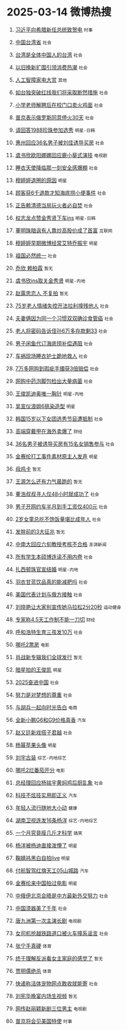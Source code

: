# 2025-03-14 微博热搜 
1. [习近平向希腊新任总统致贺电](https://m.weibo.cn/search?containerid=100103type%3D1%26t%3D10%26q%3D%23%E4%B9%A0%E8%BF%91%E5%B9%B3%E5%90%91%E5%B8%8C%E8%85%8A%E6%96%B0%E4%BB%BB%E6%80%BB%E7%BB%9F%E8%87%B4%E8%B4%BA%E7%94%B5%23&stream_entry_id=51&isnewpage=1&extparam=seat%3D1%26stream_entry_id%3D51%26c_type%3D51%26filter_type%3Drealtimehot%26cate%3D10103%26pos%3D0%26q%3D%2523%25E4%25B9%25A0%25E8%25BF%2591%25E5%25B9%25B3%25E5%2590%2591%25E5%25B8%258C%25E8%2585%258A%25E6%2596%25B0%25E4%25BB%25BB%25E6%2580%25BB%25E7%25BB%259F%25E8%2587%25B4%25E8%25B4%25BA%25E7%2594%25B5%2523%26dgr%3D0%26display_time%3D1741897847%26pre_seqid%3D17418978476130323819521) `时事` 

2. [中国台湾省](https://m.weibo.cn/search?containerid=100103type%3D1%26t%3D10%26q%3D%23%E4%B8%AD%E5%9B%BD%E5%8F%B0%E6%B9%BE%E7%9C%81%23&stream_entry_id=31&isnewpage=1&extparam=seat%3D1%26pos%3D0%26flag%3D2%26cate%3D5001%26stream_entry_id%3D31%26lcate%3D5001%26filter_type%3Drealtimehot%26c_type%3D31%26realpos%3D1%26band_rank%3D1%26q%3D%2523%25E4%25B8%25AD%25E5%259B%25BD%25E5%258F%25B0%25E6%25B9%25BE%25E7%259C%2581%2523%26dgr%3D0%26display_time%3D1741897847%26pre_seqid%3D17418978476130323819521) `社会` 

3. [台湾是全体中国人的台湾](https://m.weibo.cn/search?containerid=100103type%3D1%26t%3D10%26q%3D%23%E5%8F%B0%E6%B9%BE%E6%98%AF%E5%85%A8%E4%BD%93%E4%B8%AD%E5%9B%BD%E4%BA%BA%E7%9A%84%E5%8F%B0%E6%B9%BE%23&stream_entry_id=31&isnewpage=1&extparam=seat%3D1%26pos%3D1%26flag%3D0%26cate%3D5001%26stream_entry_id%3D31%26lcate%3D5001%26filter_type%3Drealtimehot%26c_type%3D31%26realpos%3D2%26band_rank%3D2%26q%3D%2523%25E5%258F%25B0%25E6%25B9%25BE%25E6%2598%25AF%25E5%2585%25A8%25E4%25BD%2593%25E4%25B8%25AD%25E5%259B%25BD%25E4%25BA%25BA%25E7%259A%2584%25E5%258F%25B0%25E6%25B9%25BE%2523%26dgr%3D0%26display_time%3D1741897847%26pre_seqid%3D17418978476130323819521) `社会` 

4. [以旧换新扩围引领消费热潮](https://m.weibo.cn/search?containerid=100103type%3D1%26t%3D10%26q%3D%23%E4%BB%A5%E6%97%A7%E6%8D%A2%E6%96%B0%E6%89%A9%E5%9B%B4%E5%BC%95%E9%A2%86%E6%B6%88%E8%B4%B9%E7%83%AD%E6%BD%AE%23&stream_entry_id=31&isnewpage=1&extparam=seat%3D1%26pos%3D2%26flag%3D0%26cate%3D5001%26stream_entry_id%3D31%26lcate%3D5001%26filter_type%3Drealtimehot%26c_type%3D31%26realpos%3D3%26band_rank%3D3%26q%3D%2523%25E4%25BB%25A5%25E6%2597%25A7%25E6%258D%25A2%25E6%2596%25B0%25E6%2589%25A9%25E5%259B%25B4%25E5%25BC%2595%25E9%25A2%2586%25E6%25B6%2588%25E8%25B4%25B9%25E7%2583%25AD%25E6%25BD%25AE%2523%26dgr%3D0%26display_time%3D1741897847%26pre_seqid%3D17418978476130323819521) `社会` 

5. [人工智障家电大赏](https://m.weibo.cn/search?containerid=100103type%3D1%26t%3D10%26q%3D%23%E4%BA%BA%E5%B7%A5%E6%99%BA%E9%9A%9C%E5%AE%B6%E7%94%B5%E5%A4%A7%E8%B5%8F%23&stream_entry_id=31&isnewpage=1&extparam=seat%3D1%26is_ad_pos%3D1%26topic_ad%3D1%26filter_type%3Drealtimehot%26cate%3D5001%26stream_entry_id%3D31%26lcate%3D5001%26c_type%3D31%26adid%3D279072%26pos%3D3%26band_rank%3D4%26q%3D%2523%25E4%25BA%25BA%25E5%25B7%25A5%25E6%2599%25BA%25E9%259A%259C%25E5%25AE%25B6%25E7%2594%25B5%25E5%25A4%25A7%25E8%25B5%258F%2523%26dgr%3D0%26display_time%3D1741897847%26pre_seqid%3D17418978476130323819521) `其他` 

6. [如台独突破红线我们将采取断然措施](https://m.weibo.cn/search?containerid=100103type%3D1%26t%3D10%26q%3D%23%E5%A6%82%E5%8F%B0%E7%8B%AC%E7%AA%81%E7%A0%B4%E7%BA%A2%E7%BA%BF%E6%88%91%E4%BB%AC%E5%B0%86%E9%87%87%E5%8F%96%E6%96%AD%E7%84%B6%E6%8E%AA%E6%96%BD%23&stream_entry_id=31&isnewpage=1&extparam=seat%3D1%26pos%3D4%26flag%3D0%26cate%3D5001%26stream_entry_id%3D31%26lcate%3D5001%26filter_type%3Drealtimehot%26c_type%3D31%26realpos%3D4%26band_rank%3D4%26q%3D%2523%25E5%25A6%2582%25E5%258F%25B0%25E7%258B%25AC%25E7%25AA%2581%25E7%25A0%25B4%25E7%25BA%25A2%25E7%25BA%25BF%25E6%2588%2591%25E4%25BB%25AC%25E5%25B0%2586%25E9%2587%2587%25E5%258F%2596%25E6%2596%25AD%25E7%2584%25B6%25E6%258E%25AA%25E6%2596%25BD%2523%26dgr%3D0%26display_time%3D1741897847%26pre_seqid%3D17418978476130323819521) `社会` 

7. [小学老师解聘后在校门口卖火鸡面](https://m.weibo.cn/search?containerid=100103type%3D1%26t%3D10%26q%3D%23%E5%B0%8F%E5%AD%A6%E8%80%81%E5%B8%88%E8%A7%A3%E8%81%98%E5%90%8E%E5%9C%A8%E6%A0%A1%E9%97%A8%E5%8F%A3%E5%8D%96%E7%81%AB%E9%B8%A1%E9%9D%A2%23&stream_entry_id=31&isnewpage=1&extparam=seat%3D1%26pos%3D5%26flag%3D0%26cate%3D5001%26stream_entry_id%3D31%26lcate%3D5001%26filter_type%3Drealtimehot%26c_type%3D31%26realpos%3D5%26band_rank%3D5%26q%3D%2523%25E5%25B0%258F%25E5%25AD%25A6%25E8%2580%2581%25E5%25B8%2588%25E8%25A7%25A3%25E8%2581%2598%25E5%2590%258E%25E5%259C%25A8%25E6%25A0%25A1%25E9%2597%25A8%25E5%258F%25A3%25E5%258D%2596%25E7%2581%25AB%25E9%25B8%25A1%25E9%259D%25A2%2523%26dgr%3D0%26display_time%3D1741897847%26pre_seqid%3D17418978476130323819521) `社会` 

8. [普京表示俄罗斯同意停火30天](https://m.weibo.cn/search?containerid=100103type%3D1%26t%3D10%26q%3D%23%E6%99%AE%E4%BA%AC%E8%A1%A8%E7%A4%BA%E4%BF%84%E7%BD%97%E6%96%AF%E5%90%8C%E6%84%8F%E5%81%9C%E7%81%AB30%E5%A4%A9%23&stream_entry_id=31&isnewpage=1&extparam=seat%3D1%26pos%3D6%26flag%3D0%26cate%3D5001%26stream_entry_id%3D31%26lcate%3D5001%26filter_type%3Drealtimehot%26c_type%3D31%26realpos%3D6%26band_rank%3D6%26q%3D%2523%25E6%2599%25AE%25E4%25BA%25AC%25E8%25A1%25A8%25E7%25A4%25BA%25E4%25BF%2584%25E7%25BD%2597%25E6%2596%25AF%25E5%2590%258C%25E6%2584%258F%25E5%2581%259C%25E7%2581%25AB30%25E5%25A4%25A9%2523%26dgr%3D0%26display_time%3D1741897847%26pre_seqid%3D17418978476130323819521) `社会` 

9. [请回答1988珍珠参加选秀](https://m.weibo.cn/search?containerid=100103type%3D1%26t%3D10%26q%3D%23%E8%AF%B7%E5%9B%9E%E7%AD%941988%E7%8F%8D%E7%8F%A0%E5%8F%82%E5%8A%A0%E9%80%89%E7%A7%80%23&stream_entry_id=31&isnewpage=1&extparam=seat%3D1%26pos%3D7%26flag%3D2%26cate%3D5001%26stream_entry_id%3D31%26lcate%3D5001%26filter_type%3Drealtimehot%26c_type%3D31%26realpos%3D7%26band_rank%3D7%26q%3D%2523%25E8%25AF%25B7%25E5%259B%259E%25E7%25AD%25941988%25E7%258F%258D%25E7%258F%25A0%25E5%258F%2582%25E5%258A%25A0%25E9%2580%2589%25E7%25A7%2580%2523%26dgr%3D0%26display_time%3D1741897847%26pre_seqid%3D17418978476130323819521) `明星-日韩` 

10. [惠州回应36名男子被刘佳诱导买房](https://m.weibo.cn/search?containerid=100103type%3D1%26t%3D10%26q%3D%23%E6%83%A0%E5%B7%9E%E5%9B%9E%E5%BA%9436%E5%90%8D%E7%94%B7%E5%AD%90%E8%A2%AB%E5%88%98%E4%BD%B3%E8%AF%B1%E5%AF%BC%E4%B9%B0%E6%88%BF%23&stream_entry_id=31&isnewpage=1&extparam=seat%3D1%26pos%3D8%26flag%3D0%26cate%3D5001%26stream_entry_id%3D31%26lcate%3D5001%26filter_type%3Drealtimehot%26c_type%3D31%26realpos%3D8%26band_rank%3D8%26q%3D%2523%25E6%2583%25A0%25E5%25B7%259E%25E5%259B%259E%25E5%25BA%259436%25E5%2590%258D%25E7%2594%25B7%25E5%25AD%2590%25E8%25A2%25AB%25E5%2588%2598%25E4%25BD%25B3%25E8%25AF%25B1%25E5%25AF%25BC%25E4%25B9%25B0%25E6%2588%25BF%2523%26dgr%3D0%26display_time%3D1741897847%26pre_seqid%3D17418978476130323819521) `社会` 

11. [虞书欣欧阳娜娜回应鹿小葵式演技](https://m.weibo.cn/search?containerid=100103type%3D1%26t%3D10%26q%3D%23%E8%99%9E%E4%B9%A6%E6%AC%A3%E6%AC%A7%E9%98%B3%E5%A8%9C%E5%A8%9C%E5%9B%9E%E5%BA%94%E9%B9%BF%E5%B0%8F%E8%91%B5%E5%BC%8F%E6%BC%94%E6%8A%80%23&stream_entry_id=31&isnewpage=1&extparam=seat%3D1%26pos%3D9%26flag%3D0%26cate%3D5001%26stream_entry_id%3D31%26lcate%3D5001%26filter_type%3Drealtimehot%26c_type%3D31%26realpos%3D9%26band_rank%3D9%26q%3D%2523%25E8%2599%259E%25E4%25B9%25A6%25E6%25AC%25A3%25E6%25AC%25A7%25E9%2598%25B3%25E5%25A8%259C%25E5%25A8%259C%25E5%259B%259E%25E5%25BA%2594%25E9%25B9%25BF%25E5%25B0%258F%25E8%2591%25B5%25E5%25BC%258F%25E6%25BC%2594%25E6%258A%2580%2523%26dgr%3D0%26display_time%3D1741897847%26pre_seqid%3D17418978476130323819521) `电视剧` 

12. [睡衣天使降临那一刻安全感爆棚](https://m.weibo.cn/search?containerid=100103type%3D1%26t%3D10%26q%3D%23%E7%9D%A1%E8%A1%A3%E5%A4%A9%E4%BD%BF%E9%99%8D%E4%B8%B4%E9%82%A3%E4%B8%80%E5%88%BB%E5%AE%89%E5%85%A8%E6%84%9F%E7%88%86%E6%A3%9A%23&stream_entry_id=31&isnewpage=1&extparam=seat%3D1%26pos%3D10%26flag%3D1%26cate%3D5001%26stream_entry_id%3D31%26lcate%3D5001%26filter_type%3Drealtimehot%26c_type%3D31%26realpos%3D10%26band_rank%3D10%26q%3D%2523%25E7%259D%25A1%25E8%25A1%25A3%25E5%25A4%25A9%25E4%25BD%25BF%25E9%2599%258D%25E4%25B8%25B4%25E9%2582%25A3%25E4%25B8%2580%25E5%2588%25BB%25E5%25AE%2589%25E5%2585%25A8%25E6%2584%259F%25E7%2588%2586%25E6%25A3%259A%2523%26dgr%3D0%26display_time%3D1741897847%26pre_seqid%3D17418978476130323819521) `社会` 

13. [穆婷婷退圈的原因](https://m.weibo.cn/search?containerid=100103type%3D1%26t%3D10%26q%3D%23%E7%A9%86%E5%A9%B7%E5%A9%B7%E9%80%80%E5%9C%88%E7%9A%84%E5%8E%9F%E5%9B%A0%23&stream_entry_id=31&isnewpage=1&extparam=seat%3D1%26pos%3D11%26flag%3D2%26cate%3D5001%26stream_entry_id%3D31%26lcate%3D5001%26filter_type%3Drealtimehot%26c_type%3D31%26realpos%3D11%26band_rank%3D11%26q%3D%2523%25E7%25A9%2586%25E5%25A9%25B7%25E5%25A9%25B7%25E9%2580%2580%25E5%259C%2588%25E7%259A%2584%25E5%258E%259F%25E5%259B%25A0%2523%26dgr%3D0%26display_time%3D1741897847%26pre_seqid%3D17418978476130323819521) `明星` 

14. [顾客获6千退款才知海底捞小便事件](https://m.weibo.cn/search?containerid=100103type%3D1%26t%3D10%26q%3D%23%E9%A1%BE%E5%AE%A2%E8%8E%B76%E5%8D%83%E9%80%80%E6%AC%BE%E6%89%8D%E7%9F%A5%E6%B5%B7%E5%BA%95%E6%8D%9E%E5%B0%8F%E4%BE%BF%E4%BA%8B%E4%BB%B6%23&stream_entry_id=31&isnewpage=1&extparam=seat%3D1%26pos%3D12%26flag%3D0%26cate%3D5001%26stream_entry_id%3D31%26lcate%3D5001%26filter_type%3Drealtimehot%26c_type%3D31%26realpos%3D12%26band_rank%3D12%26q%3D%2523%25E9%25A1%25BE%25E5%25AE%25A2%25E8%258E%25B76%25E5%258D%2583%25E9%2580%2580%25E6%25AC%25BE%25E6%2589%258D%25E7%259F%25A5%25E6%25B5%25B7%25E5%25BA%2595%25E6%258D%259E%25E5%25B0%258F%25E4%25BE%25BF%25E4%25BA%258B%25E4%25BB%25B6%2523%26dgr%3D0%26display_time%3D1741897847%26pre_seqid%3D17418978476130323819521) `社会` 

15. [正告赖清德当局玩火者必自焚](https://m.weibo.cn/search?containerid=100103type%3D1%26t%3D10%26q%3D%23%E6%AD%A3%E5%91%8A%E8%B5%96%E6%B8%85%E5%BE%B7%E5%BD%93%E5%B1%80%E7%8E%A9%E7%81%AB%E8%80%85%E5%BF%85%E8%87%AA%E7%84%9A%23&stream_entry_id=31&isnewpage=1&extparam=seat%3D1%26pos%3D13%26flag%3D0%26cate%3D5001%26stream_entry_id%3D31%26lcate%3D5001%26filter_type%3Drealtimehot%26c_type%3D31%26realpos%3D13%26band_rank%3D13%26q%3D%2523%25E6%25AD%25A3%25E5%2591%258A%25E8%25B5%2596%25E6%25B8%2585%25E5%25BE%25B7%25E5%25BD%2593%25E5%25B1%2580%25E7%258E%25A9%25E7%2581%25AB%25E8%2580%2585%25E5%25BF%2585%25E8%2587%25AA%25E7%2584%259A%2523%26dgr%3D0%26display_time%3D1741897847%26pre_seqid%3D17418978476130323819521) `社会` 

16. [权志龙点赞金秀贤下车ins](https://m.weibo.cn/search?containerid=100103type%3D1%26t%3D10%26q%3D%23%E6%9D%83%E5%BF%97%E9%BE%99%E7%82%B9%E8%B5%9E%E9%87%91%E7%A7%80%E8%B4%A4%E4%B8%8B%E8%BD%A6ins%23&stream_entry_id=31&isnewpage=1&extparam=seat%3D1%26pos%3D14%26flag%3D0%26cate%3D5001%26stream_entry_id%3D31%26lcate%3D5001%26filter_type%3Drealtimehot%26c_type%3D31%26realpos%3D14%26band_rank%3D14%26q%3D%2523%25E6%259D%2583%25E5%25BF%2597%25E9%25BE%2599%25E7%2582%25B9%25E8%25B5%259E%25E9%2587%2591%25E7%25A7%2580%25E8%25B4%25A4%25E4%25B8%258B%25E8%25BD%25A6ins%2523%26dgr%3D0%26display_time%3D1741897847%26pre_seqid%3D17418978476130323819521) `明星-日韩` 

17. [董明珠暗讽有人靠炒高股价成了首富](https://m.weibo.cn/search?containerid=100103type%3D1%26t%3D10%26q%3D%23%E8%91%A3%E6%98%8E%E7%8F%A0%E6%9A%97%E8%AE%BD%E6%9C%89%E4%BA%BA%E9%9D%A0%E7%82%92%E9%AB%98%E8%82%A1%E4%BB%B7%E6%88%90%E4%BA%86%E9%A6%96%E5%AF%8C%23&stream_entry_id=31&isnewpage=1&extparam=seat%3D1%26pos%3D15%26flag%3D0%26cate%3D5001%26stream_entry_id%3D31%26lcate%3D5001%26filter_type%3Drealtimehot%26c_type%3D31%26realpos%3D15%26band_rank%3D15%26q%3D%2523%25E8%2591%25A3%25E6%2598%258E%25E7%258F%25A0%25E6%259A%2597%25E8%25AE%25BD%25E6%259C%2589%25E4%25BA%25BA%25E9%259D%25A0%25E7%2582%2592%25E9%25AB%2598%25E8%2582%25A1%25E4%25BB%25B7%25E6%2588%2590%25E4%25BA%2586%25E9%25A6%2596%25E5%25AF%258C%2523%26dgr%3D0%26display_time%3D1741897847%26pre_seqid%3D17418978476130323819521) `互联网` 

18. [穆婷婷早期微博经常艾特乔振宇](https://m.weibo.cn/search?containerid=100103type%3D1%26t%3D10%26q%3D%23%E7%A9%86%E5%A9%B7%E5%A9%B7%E6%97%A9%E6%9C%9F%E5%BE%AE%E5%8D%9A%E7%BB%8F%E5%B8%B8%E8%89%BE%E7%89%B9%E4%B9%94%E6%8C%AF%E5%AE%87%23&stream_entry_id=31&isnewpage=1&extparam=seat%3D1%26pos%3D16%26flag%3D2%26cate%3D5001%26stream_entry_id%3D31%26lcate%3D5001%26filter_type%3Drealtimehot%26c_type%3D31%26realpos%3D16%26band_rank%3D16%26q%3D%2523%25E7%25A9%2586%25E5%25A9%25B7%25E5%25A9%25B7%25E6%2597%25A9%25E6%259C%259F%25E5%25BE%25AE%25E5%258D%259A%25E7%25BB%258F%25E5%25B8%25B8%25E8%2589%25BE%25E7%2589%25B9%25E4%25B9%2594%25E6%258C%25AF%25E5%25AE%2587%2523%26dgr%3D0%26display_time%3D1741897847%26pre_seqid%3D17418978476130323819521) `明星` 

19. [祖国必然统一](https://m.weibo.cn/search?containerid=100103type%3D1%26t%3D10%26q%3D%23%E7%A5%96%E5%9B%BD%E5%BF%85%E7%84%B6%E7%BB%9F%E4%B8%80%23&stream_entry_id=31&isnewpage=1&extparam=seat%3D1%26pos%3D17%26flag%3D0%26cate%3D5001%26stream_entry_id%3D31%26lcate%3D5001%26filter_type%3Drealtimehot%26c_type%3D31%26realpos%3D17%26band_rank%3D17%26q%3D%2523%25E7%25A5%2596%25E5%259B%25BD%25E5%25BF%2585%25E7%2584%25B6%25E7%25BB%259F%25E4%25B8%2580%2523%26dgr%3D0%26display_time%3D1741897847%26pre_seqid%3D17418978476130323819521) `社会` 

20. [乔欣 赖柏霖](https://m.weibo.cn/search?containerid=100103type%3D1%26t%3D10%26q%3D%E4%B9%94%E6%AC%A3+%E8%B5%96%E6%9F%8F%E9%9C%96&stream_entry_id=31&isnewpage=1&extparam=seat%3D1%26pos%3D18%26flag%3D0%26cate%3D5001%26stream_entry_id%3D31%26lcate%3D5001%26filter_type%3Drealtimehot%26c_type%3D31%26realpos%3D18%26band_rank%3D18%26q%3D%25E4%25B9%2594%25E6%25AC%25A3%2520%25E8%25B5%2596%25E6%259F%258F%25E9%259C%2596%26dgr%3D0%26display_time%3D1741897847%26pre_seqid%3D17418978476130323819521) `暂无` 

21. [虞书欣ins取关金秀贤](https://m.weibo.cn/search?containerid=100103type%3D1%26t%3D10%26q%3D%E8%99%9E%E4%B9%A6%E6%AC%A3ins%E5%8F%96%E5%85%B3%E9%87%91%E7%A7%80%E8%B4%A4&stream_entry_id=31&isnewpage=1&extparam=seat%3D1%26pos%3D19%26flag%3D0%26cate%3D5001%26stream_entry_id%3D31%26lcate%3D5001%26filter_type%3Drealtimehot%26c_type%3D31%26realpos%3D19%26band_rank%3D19%26q%3D%25E8%2599%259E%25E4%25B9%25A6%25E6%25AC%25A3ins%25E5%258F%2596%25E5%2585%25B3%25E9%2587%2591%25E7%25A7%2580%25E8%25B4%25A4%26dgr%3D0%26display_time%3D1741897847%26pre_seqid%3D17418978476130323819521) `明星-内地` 

22. [赵露思恋人 不复拍](https://m.weibo.cn/search?containerid=100103type%3D1%26t%3D10%26q%3D%E8%B5%B5%E9%9C%B2%E6%80%9D%E6%81%8B%E4%BA%BA+%E4%B8%8D%E5%A4%8D%E6%8B%8D&stream_entry_id=31&isnewpage=1&extparam=seat%3D1%26pos%3D20%26flag%3D0%26cate%3D5001%26stream_entry_id%3D31%26lcate%3D5001%26filter_type%3Drealtimehot%26c_type%3D31%26realpos%3D20%26band_rank%3D20%26q%3D%25E8%25B5%25B5%25E9%259C%25B2%25E6%2580%259D%25E6%2581%258B%25E4%25BA%25BA%2520%25E4%25B8%258D%25E5%25A4%258D%25E6%258B%258D%26dgr%3D0%26display_time%3D1741897847%26pre_seqid%3D17418978476130323819521) `暂无` 

23. [75岁老人情绪失控开法拉利撞残他人](https://m.weibo.cn/search?containerid=100103type%3D1%26t%3D10%26q%3D%2375%E5%B2%81%E8%80%81%E4%BA%BA%E6%83%85%E7%BB%AA%E5%A4%B1%E6%8E%A7%E5%BC%80%E6%B3%95%E6%8B%89%E5%88%A9%E6%92%9E%E6%AE%8B%E4%BB%96%E4%BA%BA%23&stream_entry_id=31&isnewpage=1&extparam=seat%3D1%26pos%3D21%26flag%3D0%26cate%3D5001%26stream_entry_id%3D31%26lcate%3D5001%26filter_type%3Drealtimehot%26c_type%3D31%26realpos%3D21%26band_rank%3D21%26q%3D%252375%25E5%25B2%2581%25E8%2580%2581%25E4%25BA%25BA%25E6%2583%2585%25E7%25BB%25AA%25E5%25A4%25B1%25E6%258E%25A7%25E5%25BC%2580%25E6%25B3%2595%25E6%258B%2589%25E5%2588%25A9%25E6%2592%259E%25E6%25AE%258B%25E4%25BB%2596%25E4%25BA%25BA%2523%26dgr%3D0%26display_time%3D1741897847%26pre_seqid%3D17418978476130323819521) `社会` 

24. [夫妻俩因为同一个习惯双双确诊食管癌](https://m.weibo.cn/search?containerid=100103type%3D1%26t%3D10%26q%3D%23%E5%A4%AB%E5%A6%BB%E4%BF%A9%E5%9B%A0%E4%B8%BA%E5%90%8C%E4%B8%80%E4%B8%AA%E4%B9%A0%E6%83%AF%E5%8F%8C%E5%8F%8C%E7%A1%AE%E8%AF%8A%E9%A3%9F%E7%AE%A1%E7%99%8C%23&stream_entry_id=31&isnewpage=1&extparam=seat%3D1%26pos%3D22%26flag%3D0%26cate%3D5001%26stream_entry_id%3D31%26lcate%3D5001%26filter_type%3Drealtimehot%26c_type%3D31%26realpos%3D22%26band_rank%3D22%26q%3D%2523%25E5%25A4%25AB%25E5%25A6%25BB%25E4%25BF%25A9%25E5%259B%25A0%25E4%25B8%25BA%25E5%2590%258C%25E4%25B8%2580%25E4%25B8%25AA%25E4%25B9%25A0%25E6%2583%25AF%25E5%258F%258C%25E5%258F%258C%25E7%25A1%25AE%25E8%25AF%258A%25E9%25A3%259F%25E7%25AE%25A1%25E7%2599%258C%2523%26dgr%3D0%26display_time%3D1741897847%26pre_seqid%3D17418978476130323819521) `社会` 

25. [老人将密码告诉侄孙6万多存款剩33](https://m.weibo.cn/search?containerid=100103type%3D1%26t%3D10%26q%3D%23%E8%80%81%E4%BA%BA%E5%B0%86%E5%AF%86%E7%A0%81%E5%91%8A%E8%AF%89%E4%BE%84%E5%AD%996%E4%B8%87%E5%A4%9A%E5%AD%98%E6%AC%BE%E5%89%A933%23&stream_entry_id=31&isnewpage=1&extparam=seat%3D1%26pos%3D23%26flag%3D0%26cate%3D5001%26stream_entry_id%3D31%26lcate%3D5001%26filter_type%3Drealtimehot%26c_type%3D31%26realpos%3D23%26band_rank%3D23%26q%3D%2523%25E8%2580%2581%25E4%25BA%25BA%25E5%25B0%2586%25E5%25AF%2586%25E7%25A0%2581%25E5%2591%258A%25E8%25AF%2589%25E4%25BE%2584%25E5%25AD%25996%25E4%25B8%2587%25E5%25A4%259A%25E5%25AD%2598%25E6%25AC%25BE%25E5%2589%25A933%2523%26dgr%3D0%26display_time%3D1741897847%26pre_seqid%3D17418978476130323819521) `社会` 

26. [男子闲鱼代订海底捞补偿遇阻](https://m.weibo.cn/search?containerid=100103type%3D1%26t%3D10%26q%3D%23%E7%94%B7%E5%AD%90%E9%97%B2%E9%B1%BC%E4%BB%A3%E8%AE%A2%E6%B5%B7%E5%BA%95%E6%8D%9E%E8%A1%A5%E5%81%BF%E9%81%87%E9%98%BB%23&stream_entry_id=31&isnewpage=1&extparam=seat%3D1%26pos%3D24%26flag%3D0%26cate%3D5001%26stream_entry_id%3D31%26lcate%3D5001%26filter_type%3Drealtimehot%26c_type%3D31%26realpos%3D24%26band_rank%3D24%26q%3D%2523%25E7%2594%25B7%25E5%25AD%2590%25E9%2597%25B2%25E9%25B1%25BC%25E4%25BB%25A3%25E8%25AE%25A2%25E6%25B5%25B7%25E5%25BA%2595%25E6%258D%259E%25E8%25A1%25A5%25E5%2581%25BF%25E9%2581%2587%25E9%2598%25BB%2523%26dgr%3D0%26display_time%3D1741897847%26pre_seqid%3D17418978476130323819521) `社会` 

27. [车祸现场睡衣护士跪地救人](https://m.weibo.cn/search?containerid=100103type%3D1%26t%3D10%26q%3D%23%E8%BD%A6%E7%A5%B8%E7%8E%B0%E5%9C%BA%E7%9D%A1%E8%A1%A3%E6%8A%A4%E5%A3%AB%E8%B7%AA%E5%9C%B0%E6%95%91%E4%BA%BA%23&stream_entry_id=31&isnewpage=1&extparam=seat%3D1%26pos%3D25%26flag%3D1%26cate%3D5001%26stream_entry_id%3D31%26lcate%3D5001%26filter_type%3Drealtimehot%26c_type%3D31%26realpos%3D25%26band_rank%3D25%26q%3D%2523%25E8%25BD%25A6%25E7%25A5%25B8%25E7%258E%25B0%25E5%259C%25BA%25E7%259D%25A1%25E8%25A1%25A3%25E6%258A%25A4%25E5%25A3%25AB%25E8%25B7%25AA%25E5%259C%25B0%25E6%2595%2591%25E4%25BA%25BA%2523%26dgr%3D0%26display_time%3D1741897847%26pre_seqid%3D17418978476130323819521) `社会` 

28. [7万多网购到瑕疵手镯获3倍赔偿](https://m.weibo.cn/search?containerid=100103type%3D1%26t%3D10%26q%3D%237%E4%B8%87%E5%A4%9A%E7%BD%91%E8%B4%AD%E5%88%B0%E7%91%95%E7%96%B5%E6%89%8B%E9%95%AF%E8%8E%B73%E5%80%8D%E8%B5%94%E5%81%BF%23&stream_entry_id=31&isnewpage=1&extparam=seat%3D1%26pos%3D26%26flag%3D0%26cate%3D5001%26stream_entry_id%3D31%26lcate%3D5001%26filter_type%3Drealtimehot%26c_type%3D31%26realpos%3D26%26band_rank%3D26%26q%3D%25237%25E4%25B8%2587%25E5%25A4%259A%25E7%25BD%2591%25E8%25B4%25AD%25E5%2588%25B0%25E7%2591%2595%25E7%2596%25B5%25E6%2589%258B%25E9%2595%25AF%25E8%258E%25B73%25E5%2580%258D%25E8%25B5%2594%25E5%2581%25BF%2523%26dgr%3D0%26display_time%3D1741897847%26pre_seqid%3D17418978476130323819521) `社会` 

29. [网购中药泡脚包检出大量病菌](https://m.weibo.cn/search?containerid=100103type%3D1%26t%3D10%26q%3D%23%E7%BD%91%E8%B4%AD%E4%B8%AD%E8%8D%AF%E6%B3%A1%E8%84%9A%E5%8C%85%E6%A3%80%E5%87%BA%E5%A4%A7%E9%87%8F%E7%97%85%E8%8F%8C%23&stream_entry_id=31&isnewpage=1&extparam=seat%3D1%26pos%3D27%26flag%3D0%26cate%3D5001%26stream_entry_id%3D31%26lcate%3D5001%26filter_type%3Drealtimehot%26c_type%3D31%26realpos%3D27%26band_rank%3D27%26q%3D%2523%25E7%25BD%2591%25E8%25B4%25AD%25E4%25B8%25AD%25E8%258D%25AF%25E6%25B3%25A1%25E8%2584%259A%25E5%258C%2585%25E6%25A3%2580%25E5%2587%25BA%25E5%25A4%25A7%25E9%2587%258F%25E7%2597%2585%25E8%258F%258C%2523%26dgr%3D0%26display_time%3D1741897847%26pre_seqid%3D17418978476130323819521) `社会` 

30. [王俊凯迪奥唯一胸针](https://m.weibo.cn/search?containerid=100103type%3D1%26t%3D10%26q%3D%23%E7%8E%8B%E4%BF%8A%E5%87%AF%E8%BF%AA%E5%A5%A5%E5%94%AF%E4%B8%80%E8%83%B8%E9%92%88%23&stream_entry_id=31&isnewpage=1&extparam=seat%3D1%26pos%3D28%26flag%3D0%26cate%3D5001%26stream_entry_id%3D31%26lcate%3D5001%26filter_type%3Drealtimehot%26c_type%3D31%26realpos%3D28%26band_rank%3D28%26q%3D%2523%25E7%258E%258B%25E4%25BF%258A%25E5%2587%25AF%25E8%25BF%25AA%25E5%25A5%25A5%25E5%2594%25AF%25E4%25B8%2580%25E8%2583%25B8%25E9%2592%2588%2523%26dgr%3D0%26display_time%3D1741897847%26pre_seqid%3D17418978476130323819521) `明星-内地` 

31. [吴宣仪浪姐6挑染造型](https://m.weibo.cn/search?containerid=100103type%3D1%26t%3D10%26q%3D%23%E5%90%B4%E5%AE%A3%E4%BB%AA%E6%B5%AA%E5%A7%906%E6%8C%91%E6%9F%93%E9%80%A0%E5%9E%8B%23&stream_entry_id=31&isnewpage=1&extparam=seat%3D1%26pos%3D29%26flag%3D0%26cate%3D5001%26stream_entry_id%3D31%26lcate%3D5001%26filter_type%3Drealtimehot%26c_type%3D31%26realpos%3D29%26band_rank%3D29%26q%3D%2523%25E5%2590%25B4%25E5%25AE%25A3%25E4%25BB%25AA%25E6%25B5%25AA%25E5%25A7%25906%25E6%258C%2591%25E6%259F%2593%25E9%2580%25A0%25E5%259E%258B%2523%26dgr%3D0%26display_time%3D1741897847%26pre_seqid%3D17418978476130323819521) `明星` 

32. [韩国15岁以下女团选秀节目遭抵制](https://m.weibo.cn/search?containerid=100103type%3D1%26t%3D10%26q%3D%23%E9%9F%A9%E5%9B%BD15%E5%B2%81%E4%BB%A5%E4%B8%8B%E5%A5%B3%E5%9B%A2%E9%80%89%E7%A7%80%E8%8A%82%E7%9B%AE%E9%81%AD%E6%8A%B5%E5%88%B6%23&stream_entry_id=31&isnewpage=1&extparam=seat%3D1%26pos%3D30%26flag%3D0%26cate%3D5001%26stream_entry_id%3D31%26lcate%3D5001%26filter_type%3Drealtimehot%26c_type%3D31%26realpos%3D30%26band_rank%3D30%26q%3D%2523%25E9%259F%25A9%25E5%259B%25BD15%25E5%25B2%2581%25E4%25BB%25A5%25E4%25B8%258B%25E5%25A5%25B3%25E5%259B%25A2%25E9%2580%2589%25E7%25A7%2580%25E8%258A%2582%25E7%259B%25AE%25E9%2581%25AD%25E6%258A%25B5%25E5%2588%25B6%2523%26dgr%3D0%26display_time%3D1741897847%26pre_seqid%3D17418978476130323819521) `社会` 

33. [高端穿戴甲在海外卖爆了](https://m.weibo.cn/search?containerid=100103type%3D1%26t%3D10%26q%3D%23%E9%AB%98%E7%AB%AF%E7%A9%BF%E6%88%B4%E7%94%B2%E5%9C%A8%E6%B5%B7%E5%A4%96%E5%8D%96%E7%88%86%E4%BA%86%23&stream_entry_id=31&isnewpage=1&extparam=seat%3D1%26pos%3D31%26flag%3D0%26cate%3D5001%26stream_entry_id%3D31%26lcate%3D5001%26filter_type%3Drealtimehot%26c_type%3D31%26realpos%3D31%26band_rank%3D31%26q%3D%2523%25E9%25AB%2598%25E7%25AB%25AF%25E7%25A9%25BF%25E6%2588%25B4%25E7%2594%25B2%25E5%259C%25A8%25E6%25B5%25B7%25E5%25A4%2596%25E5%258D%2596%25E7%2588%2586%25E4%25BA%2586%2523%26dgr%3D0%26display_time%3D1741897847%26pre_seqid%3D17418978476130323819521) `财经` 

34. [36名男子被诱导买房有15名女销售参与](https://m.weibo.cn/search?containerid=100103type%3D1%26t%3D10%26q%3D%2336%E5%90%8D%E7%94%B7%E5%AD%90%E8%A2%AB%E8%AF%B1%E5%AF%BC%E4%B9%B0%E6%88%BF%E6%9C%8915%E5%90%8D%E5%A5%B3%E9%94%80%E5%94%AE%E5%8F%82%E4%B8%8E%23&stream_entry_id=31&isnewpage=1&extparam=seat%3D1%26pos%3D32%26flag%3D0%26cate%3D5001%26stream_entry_id%3D31%26lcate%3D5001%26filter_type%3Drealtimehot%26c_type%3D31%26realpos%3D32%26band_rank%3D32%26q%3D%252336%25E5%2590%258D%25E7%2594%25B7%25E5%25AD%2590%25E8%25A2%25AB%25E8%25AF%25B1%25E5%25AF%25BC%25E4%25B9%25B0%25E6%2588%25BF%25E6%259C%258915%25E5%2590%258D%25E5%25A5%25B3%25E9%2594%2580%25E5%2594%25AE%25E5%258F%2582%25E4%25B8%258E%2523%26dgr%3D0%26display_time%3D1741897847%26pre_seqid%3D17418978476130323819521) `社会` 

35. [金赛纶打工事件素材原主人发声](https://m.weibo.cn/search?containerid=100103type%3D1%26t%3D10%26q%3D%23%E9%87%91%E8%B5%9B%E7%BA%B6%E6%89%93%E5%B7%A5%E4%BA%8B%E4%BB%B6%E7%B4%A0%E6%9D%90%E5%8E%9F%E4%B8%BB%E4%BA%BA%E5%8F%91%E5%A3%B0%23&stream_entry_id=31&isnewpage=1&extparam=seat%3D1%26pos%3D33%26flag%3D0%26cate%3D5001%26stream_entry_id%3D31%26lcate%3D5001%26filter_type%3Drealtimehot%26c_type%3D31%26realpos%3D33%26band_rank%3D33%26q%3D%2523%25E9%2587%2591%25E8%25B5%259B%25E7%25BA%25B6%25E6%2589%2593%25E5%25B7%25A5%25E4%25BA%258B%25E4%25BB%25B6%25E7%25B4%25A0%25E6%259D%2590%25E5%258E%259F%25E4%25B8%25BB%25E4%25BA%25BA%25E5%258F%2591%25E5%25A3%25B0%2523%26dgr%3D0%26display_time%3D1741897847%26pre_seqid%3D17418978476130323819521) `明星` 

36. [母鸡卡](https://m.weibo.cn/search?containerid=100103type%3D1%26t%3D10%26q%3D%E6%AF%8D%E9%B8%A1%E5%8D%A1&stream_entry_id=31&isnewpage=1&extparam=seat%3D1%26pos%3D34%26flag%3D0%26cate%3D5001%26stream_entry_id%3D31%26lcate%3D5001%26filter_type%3Drealtimehot%26c_type%3D31%26realpos%3D34%26band_rank%3D34%26q%3D%25E6%25AF%258D%25E9%25B8%25A1%25E5%258D%25A1%26dgr%3D0%26display_time%3D1741897847%26pre_seqid%3D17418978476130323819521) `暂无` 

37. [王源怎么还有力气晨跑的](https://m.weibo.cn/search?containerid=100103type%3D1%26t%3D10%26q%3D%E7%8E%8B%E6%BA%90%E6%80%8E%E4%B9%88%E8%BF%98%E6%9C%89%E5%8A%9B%E6%B0%94%E6%99%A8%E8%B7%91%E7%9A%84&stream_entry_id=31&isnewpage=1&extparam=seat%3D1%26pos%3D35%26flag%3D0%26cate%3D5001%26stream_entry_id%3D31%26lcate%3D5001%26filter_type%3Drealtimehot%26c_type%3D31%26realpos%3D35%26band_rank%3D35%26q%3D%25E7%258E%258B%25E6%25BA%2590%25E6%2580%258E%25E4%25B9%2588%25E8%25BF%2598%25E6%259C%2589%25E5%258A%259B%25E6%25B0%2594%25E6%2599%25A8%25E8%25B7%2591%25E7%259A%2584%26dgr%3D0%26display_time%3D1741897847%26pre_seqid%3D17418978476130323819521) `暂无` 

38. [董浩叔叔寻人仅48小时就成功了](https://m.weibo.cn/search?containerid=100103type%3D1%26t%3D10%26q%3D%23%E8%91%A3%E6%B5%A9%E5%8F%94%E5%8F%94%E5%AF%BB%E4%BA%BA%E4%BB%8548%E5%B0%8F%E6%97%B6%E5%B0%B1%E6%88%90%E5%8A%9F%E4%BA%86%23&stream_entry_id=31&isnewpage=1&extparam=seat%3D1%26pos%3D36%26flag%3D1%26cate%3D5001%26stream_entry_id%3D31%26lcate%3D5001%26filter_type%3Drealtimehot%26c_type%3D31%26realpos%3D36%26band_rank%3D36%26q%3D%2523%25E8%2591%25A3%25E6%25B5%25A9%25E5%258F%2594%25E5%258F%2594%25E5%25AF%25BB%25E4%25BA%25BA%25E4%25BB%258548%25E5%25B0%258F%25E6%2597%25B6%25E5%25B0%25B1%25E6%2588%2590%25E5%258A%259F%25E4%25BA%2586%2523%26dgr%3D0%26display_time%3D1741897847%26pre_seqid%3D17418978476130323819521) `社会` 

39. [男子开网约车半月到手工资仅400元](https://m.weibo.cn/search?containerid=100103type%3D1%26t%3D10%26q%3D%23%E7%94%B7%E5%AD%90%E5%BC%80%E7%BD%91%E7%BA%A6%E8%BD%A6%E5%8D%8A%E6%9C%88%E5%88%B0%E6%89%8B%E5%B7%A5%E8%B5%84%E4%BB%85400%E5%85%83%23&stream_entry_id=31&isnewpage=1&extparam=seat%3D1%26pos%3D37%26flag%3D0%26cate%3D5001%26stream_entry_id%3D31%26lcate%3D5001%26filter_type%3Drealtimehot%26c_type%3D31%26realpos%3D37%26band_rank%3D37%26q%3D%2523%25E7%2594%25B7%25E5%25AD%2590%25E5%25BC%2580%25E7%25BD%2591%25E7%25BA%25A6%25E8%25BD%25A6%25E5%258D%258A%25E6%259C%2588%25E5%2588%25B0%25E6%2589%258B%25E5%25B7%25A5%25E8%25B5%2584%25E4%25BB%2585400%25E5%2585%2583%2523%26dgr%3D0%26display_time%3D1741897847%26pre_seqid%3D17418978476130323819521) `社会` 

40. [2岁女童总吃不饱饭量堪比成年人](https://m.weibo.cn/search?containerid=100103type%3D1%26t%3D10%26q%3D%232%E5%B2%81%E5%A5%B3%E7%AB%A5%E6%80%BB%E5%90%83%E4%B8%8D%E9%A5%B1%E9%A5%AD%E9%87%8F%E5%A0%AA%E6%AF%94%E6%88%90%E5%B9%B4%E4%BA%BA%23&stream_entry_id=31&isnewpage=1&extparam=seat%3D1%26pos%3D38%26flag%3D0%26cate%3D5001%26stream_entry_id%3D31%26lcate%3D5001%26filter_type%3Drealtimehot%26c_type%3D31%26realpos%3D38%26band_rank%3D38%26q%3D%25232%25E5%25B2%2581%25E5%25A5%25B3%25E7%25AB%25A5%25E6%2580%25BB%25E5%2590%2583%25E4%25B8%258D%25E9%25A5%25B1%25E9%25A5%25AD%25E9%2587%258F%25E5%25A0%25AA%25E6%25AF%2594%25E6%2588%2590%25E5%25B9%25B4%25E4%25BA%25BA%2523%26dgr%3D0%26display_time%3D1741897847%26pre_seqid%3D17418978476130323819521) `社会` 

41. [发胖前的3大征兆](https://m.weibo.cn/search?containerid=100103type%3D1%26t%3D10%26q%3D%E5%8F%91%E8%83%96%E5%89%8D%E7%9A%843%E5%A4%A7%E5%BE%81%E5%85%86&stream_entry_id=31&isnewpage=1&extparam=seat%3D1%26pos%3D39%26flag%3D0%26cate%3D5001%26stream_entry_id%3D31%26lcate%3D5001%26filter_type%3Drealtimehot%26c_type%3D31%26realpos%3D39%26band_rank%3D39%26q%3D%25E5%258F%2591%25E8%2583%2596%25E5%2589%258D%25E7%259A%25843%25E5%25A4%25A7%25E5%25BE%2581%25E5%2585%2586%26dgr%3D0%26display_time%3D1741897847%26pre_seqid%3D17418978476130323819521) `暂无` 

42. [中南大回应六旬教授考核不合格](https://m.weibo.cn/search?containerid=100103type%3D1%26t%3D10%26q%3D%E4%B8%AD%E5%8D%97%E5%A4%A7%E5%9B%9E%E5%BA%94%E5%85%AD%E6%97%AC%E6%95%99%E6%8E%88%E8%80%83%E6%A0%B8%E4%B8%8D%E5%90%88%E6%A0%BC&stream_entry_id=31&isnewpage=1&extparam=seat%3D1%26pos%3D40%26flag%3D1%26cate%3D5001%26stream_entry_id%3D31%26lcate%3D5001%26filter_type%3Drealtimehot%26c_type%3D31%26realpos%3D40%26band_rank%3D40%26q%3D%25E4%25B8%25AD%25E5%258D%2597%25E5%25A4%25A7%25E5%259B%259E%25E5%25BA%2594%25E5%2585%25AD%25E6%2597%25AC%25E6%2595%2599%25E6%258E%2588%25E8%2580%2583%25E6%25A0%25B8%25E4%25B8%258D%25E5%2590%2588%25E6%25A0%25BC%26dgr%3D0%26display_time%3D1741897847%26pre_seqid%3D17418978476130323819521) `澎湃新闻` 

43. [所有学生本硕博连读不用内卷](https://m.weibo.cn/search?containerid=100103type%3D1%26t%3D10%26q%3D%23%E6%89%80%E6%9C%89%E5%AD%A6%E7%94%9F%E6%9C%AC%E7%A1%95%E5%8D%9A%E8%BF%9E%E8%AF%BB%E4%B8%8D%E7%94%A8%E5%86%85%E5%8D%B7%23&stream_entry_id=31&isnewpage=1&extparam=seat%3D1%26pos%3D41%26flag%3D0%26cate%3D5001%26stream_entry_id%3D31%26lcate%3D5001%26filter_type%3Drealtimehot%26c_type%3D31%26realpos%3D41%26band_rank%3D41%26q%3D%2523%25E6%2589%2580%25E6%259C%2589%25E5%25AD%25A6%25E7%2594%259F%25E6%259C%25AC%25E7%25A1%2595%25E5%258D%259A%25E8%25BF%259E%25E8%25AF%25BB%25E4%25B8%258D%25E7%2594%25A8%25E5%2586%2585%25E5%258D%25B7%2523%26dgr%3D0%26display_time%3D1741897847%26pre_seqid%3D17418978476130323819521) `社会` 

44. [扎西顿珠官宣结婚](https://m.weibo.cn/search?containerid=100103type%3D1%26t%3D10%26q%3D%23%E6%89%8E%E8%A5%BF%E9%A1%BF%E7%8F%A0%E5%AE%98%E5%AE%A3%E7%BB%93%E5%A9%9A%23&stream_entry_id=31&isnewpage=1&extparam=seat%3D1%26pos%3D42%26flag%3D0%26cate%3D5001%26stream_entry_id%3D31%26lcate%3D5001%26filter_type%3Drealtimehot%26c_type%3D31%26realpos%3D42%26band_rank%3D42%26q%3D%2523%25E6%2589%258E%25E8%25A5%25BF%25E9%25A1%25BF%25E7%258F%25A0%25E5%25AE%2598%25E5%25AE%25A3%25E7%25BB%2593%25E5%25A9%259A%2523%26dgr%3D0%26display_time%3D1741897847%26pre_seqid%3D17418978476130323819521) `明星-内地` 

45. [羽衣甘蓝饮品真的能减肥吗](https://m.weibo.cn/search?containerid=100103type%3D1%26t%3D10%26q%3D%23%E7%BE%BD%E8%A1%A3%E7%94%98%E8%93%9D%E9%A5%AE%E5%93%81%E7%9C%9F%E7%9A%84%E8%83%BD%E5%87%8F%E8%82%A5%E5%90%97%23&stream_entry_id=31&isnewpage=1&extparam=seat%3D1%26pos%3D43%26flag%3D0%26cate%3D5001%26stream_entry_id%3D31%26lcate%3D5001%26filter_type%3Drealtimehot%26c_type%3D31%26realpos%3D43%26band_rank%3D43%26q%3D%2523%25E7%25BE%25BD%25E8%25A1%25A3%25E7%2594%2598%25E8%2593%259D%25E9%25A5%25AE%25E5%2593%2581%25E7%259C%259F%25E7%259A%2584%25E8%2583%25BD%25E5%2587%258F%25E8%2582%25A5%25E5%2590%2597%2523%26dgr%3D0%26display_time%3D1741897847%26pre_seqid%3D17418978476130323819521) `社会` 

46. [美国代表计划与俄方接触](https://m.weibo.cn/search?containerid=100103type%3D1%26t%3D10%26q%3D%23%E7%BE%8E%E5%9B%BD%E4%BB%A3%E8%A1%A8%E8%AE%A1%E5%88%92%E4%B8%8E%E4%BF%84%E6%96%B9%E6%8E%A5%E8%A7%A6%23&stream_entry_id=31&isnewpage=1&extparam=seat%3D1%26pos%3D44%26flag%3D1%26cate%3D5001%26stream_entry_id%3D31%26lcate%3D5001%26filter_type%3Drealtimehot%26c_type%3D31%26realpos%3D44%26band_rank%3D44%26q%3D%2523%25E7%25BE%258E%25E5%259B%25BD%25E4%25BB%25A3%25E8%25A1%25A8%25E8%25AE%25A1%25E5%2588%2592%25E4%25B8%258E%25E4%25BF%2584%25E6%2596%25B9%25E6%258E%25A5%25E8%25A7%25A6%2523%26dgr%3D0%26display_time%3D1741897847%26pre_seqid%3D17418978476130323819521) `社会` 

47. [刘晓艳让大家别宣传她马拉松2分20秒](https://m.weibo.cn/search?containerid=100103type%3D1%26t%3D10%26q%3D%23%E5%88%98%E6%99%93%E8%89%B3%E8%AE%A9%E5%A4%A7%E5%AE%B6%E5%88%AB%E5%AE%A3%E4%BC%A0%E5%A5%B9%E9%A9%AC%E6%8B%89%E6%9D%BE2%E5%88%8620%E7%A7%92%23&stream_entry_id=31&isnewpage=1&extparam=seat%3D1%26pos%3D45%26flag%3D0%26cate%3D5001%26stream_entry_id%3D31%26lcate%3D5001%26filter_type%3Drealtimehot%26c_type%3D31%26realpos%3D45%26band_rank%3D45%26q%3D%2523%25E5%2588%2598%25E6%2599%2593%25E8%2589%25B3%25E8%25AE%25A9%25E5%25A4%25A7%25E5%25AE%25B6%25E5%2588%25AB%25E5%25AE%25A3%25E4%25BC%25A0%25E5%25A5%25B9%25E9%25A9%25AC%25E6%258B%2589%25E6%259D%25BE2%25E5%2588%258620%25E7%25A7%2592%2523%26dgr%3D0%26display_time%3D1741897847%26pre_seqid%3D17418978476130323819521) `运动健身` 

48. [专家称4.5天工作制不能一刀切](https://m.weibo.cn/search?containerid=100103type%3D1%26t%3D10%26q%3D%23%E4%B8%93%E5%AE%B6%E7%A7%B04.5%E5%A4%A9%E5%B7%A5%E4%BD%9C%E5%88%B6%E4%B8%8D%E8%83%BD%E4%B8%80%E5%88%80%E5%88%87%23&stream_entry_id=31&isnewpage=1&extparam=seat%3D1%26pos%3D46%26flag%3D0%26cate%3D5001%26stream_entry_id%3D31%26lcate%3D5001%26filter_type%3Drealtimehot%26c_type%3D31%26realpos%3D46%26band_rank%3D46%26q%3D%2523%25E4%25B8%2593%25E5%25AE%25B6%25E7%25A7%25B04.5%25E5%25A4%25A9%25E5%25B7%25A5%25E4%25BD%259C%25E5%2588%25B6%25E4%25B8%258D%25E8%2583%25BD%25E4%25B8%2580%25E5%2588%2580%25E5%2588%2587%2523%26dgr%3D0%26display_time%3D1741897847%26pre_seqid%3D17418978476130323819521) `财经` 

49. [呼和浩特生育三孩发10万](https://m.weibo.cn/search?containerid=100103type%3D1%26t%3D10%26q%3D%23%E5%91%BC%E5%92%8C%E6%B5%A9%E7%89%B9%E7%94%9F%E8%82%B2%E4%B8%89%E5%AD%A9%E5%8F%9110%E4%B8%87%23&stream_entry_id=31&isnewpage=1&extparam=seat%3D1%26pos%3D47%26flag%3D0%26cate%3D5001%26stream_entry_id%3D31%26lcate%3D5001%26filter_type%3Drealtimehot%26c_type%3D31%26realpos%3D47%26band_rank%3D47%26q%3D%2523%25E5%2591%25BC%25E5%2592%258C%25E6%25B5%25A9%25E7%2589%25B9%25E7%2594%259F%25E8%2582%25B2%25E4%25B8%2589%25E5%25AD%25A9%25E5%258F%259110%25E4%25B8%2587%2523%26dgr%3D0%26display_time%3D1741897847%26pre_seqid%3D17418978476130323819521) `社会` 

50. [哪吒2票房](https://m.weibo.cn/search?containerid=100103type%3D1%26t%3D10%26q%3D%23%E5%93%AA%E5%90%922%E7%A5%A8%E6%88%BF%23&stream_entry_id=31&isnewpage=1&extparam=seat%3D1%26pos%3D48%26flag%3D0%26cate%3D5001%26stream_entry_id%3D31%26lcate%3D5001%26filter_type%3Drealtimehot%26c_type%3D31%26realpos%3D48%26band_rank%3D48%26q%3D%2523%25E5%2593%25AA%25E5%2590%25922%25E7%25A5%25A8%25E6%2588%25BF%2523%26dgr%3D0%26display_time%3D1741897847%26pre_seqid%3D17418978476130323819521) `电影` 

51. [肖战新专辑我们全球发行](https://m.weibo.cn/search?containerid=100103type%3D1%26t%3D10%26q%3D%23%E8%82%96%E6%88%98%E6%96%B0%E4%B8%93%E8%BE%91%E6%88%91%E4%BB%AC%E5%85%A8%E7%90%83%E5%8F%91%E8%A1%8C%23&stream_entry_id=31&isnewpage=1&extparam=seat%3D1%26pos%3D49%26flag%3D0%26cate%3D5001%26stream_entry_id%3D31%26lcate%3D5001%26filter_type%3Drealtimehot%26c_type%3D31%26realpos%3D49%26band_rank%3D49%26q%3D%2523%25E8%2582%2596%25E6%2588%2598%25E6%2596%25B0%25E4%25B8%2593%25E8%25BE%2591%25E6%2588%2591%25E4%25BB%25AC%25E5%2585%25A8%25E7%2590%2583%25E5%258F%2591%25E8%25A1%258C%2523%26dgr%3D0%26display_time%3D1741897847%26pre_seqid%3D17418978476130323819521) `暂无` 

52. [暗星拍的王俊凯](https://m.weibo.cn/search?containerid=100103type%3D1%26t%3D10%26q%3D%E6%9A%97%E6%98%9F%E6%8B%8D%E7%9A%84%E7%8E%8B%E4%BF%8A%E5%87%AF&stream_entry_id=31&isnewpage=1&extparam=seat%3D1%26pos%3D50%26flag%3D0%26cate%3D5001%26stream_entry_id%3D31%26lcate%3D5001%26filter_type%3Drealtimehot%26c_type%3D31%26realpos%3D50%26band_rank%3D50%26q%3D%25E6%259A%2597%25E6%2598%259F%25E6%258B%258D%25E7%259A%2584%25E7%258E%258B%25E4%25BF%258A%25E5%2587%25AF%26dgr%3D0%26display_time%3D1741897847%26pre_seqid%3D17418978476130323819521) `明星` 

53. [2025奋进中国](https://m.weibo.cn/search?containerid=100103type%3D1%26t%3D10%26q%3D%232025%E5%A5%8B%E8%BF%9B%E4%B8%AD%E5%9B%BD%23&stream_entry_id=51&isnewpage=1&extparam=seat%3D1%26cate%3D10103%26q%3D%25232025%25E5%25A5%258B%25E8%25BF%259B%25E4%25B8%25AD%25E5%259B%25BD%2523%26dgr%3D0%26filter_type%3Drealtimehot%26pos%3D0%26stream_entry_id%3D51%26c_type%3D51%26display_time%3D1741897790%26pre_seqid%3D174189779057902391647142) `社会` 

54. [努力是对梦想的尊重](https://m.weibo.cn/search?containerid=100103type%3D1%26t%3D10%26q%3D%23%E5%8A%AA%E5%8A%9B%E6%98%AF%E5%AF%B9%E6%A2%A6%E6%83%B3%E7%9A%84%E5%B0%8A%E9%87%8D%23&stream_entry_id=31&isnewpage=1&extparam=seat%3D1%26cate%3D5001%26dgr%3D0%26pos%3D49%26stream_entry_id%3D31%26realpos%3D50%26flag%3D0%26q%3D%2523%25E5%258A%25AA%25E5%258A%259B%25E6%2598%25AF%25E5%25AF%25B9%25E6%25A2%25A6%25E6%2583%25B3%25E7%259A%2584%25E5%25B0%258A%25E9%2587%258D%2523%26lcate%3D5001%26filter_type%3Drealtimehot%26band_rank%3D50%26c_type%3D31%26display_time%3D1741897790%26pre_seqid%3D174189779057902391647142) `社会` 

55. [与胡兵一起向时光告白](https://m.weibo.cn/search?containerid=100103type%3D1%26t%3D10%26q%3D%23%E4%B8%8E%E8%83%A1%E5%85%B5%E4%B8%80%E8%B5%B7%E5%90%91%E6%97%B6%E5%85%89%E5%91%8A%E7%99%BD%23&stream_entry_id=31&isnewpage=1&extparam=seat%3D1%26stream_entry_id%3D31%26pos%3D6%26dgr%3D0%26adid%3D278922%26filter_type%3Drealtimehot%26c_type%3D31%26band_rank%3D7%26q%3D%2523%25E4%25B8%258E%25E8%2583%25A1%25E5%2585%25B5%25E4%25B8%2580%25E8%25B5%25B7%25E5%2590%2591%25E6%2597%25B6%25E5%2585%2589%25E5%2591%258A%25E7%2599%25BD%2523%26cate%3D5001%26lcate%3D5001%26is_ad_pos%3D1%26topic_ad%3D1%26display_time%3D1741897733%26pre_seqid%3D17418977330969332027664) `电商` 

56. [全新小鹏G6和G9价格真香](https://m.weibo.cn/search?containerid=100103type%3D1%26t%3D10%26q%3D%23%E5%85%A8%E6%96%B0%E5%B0%8F%E9%B9%8FG6%E5%92%8CG9%E4%BB%B7%E6%A0%BC%E7%9C%9F%E9%A6%99%23&stream_entry_id=31&isnewpage=1&extparam=seat%3D1%26topic_ad%3D1%26q%3D%2523%25E5%2585%25A8%25E6%2596%25B0%25E5%25B0%258F%25E9%25B9%258FG6%25E5%2592%258CG9%25E4%25BB%25B7%25E6%25A0%25BC%25E7%259C%259F%25E9%25A6%2599%2523%26dgr%3D0%26pos%3D3%26filter_type%3Drealtimehot%26c_type%3D31%26cate%3D5001%26adid%3D278979%26lcate%3D5001%26stream_entry_id%3D31%26is_ad_pos%3D1%26band_rank%3D4%26display_time%3D1741897613%26pre_seqid%3D17418976136210308664743) `汽车` 

57. [赵又廷新戏搭子君越](https://m.weibo.cn/search?containerid=100103type%3D1%26t%3D10%26q%3D%23%E8%B5%B5%E5%8F%88%E5%BB%B7%E6%96%B0%E6%88%8F%E6%90%AD%E5%AD%90%E5%90%9B%E8%B6%8A%23&stream_entry_id=31&isnewpage=1&extparam=seat%3D1%26adid%3D278841%26band_rank%3D4%26pos%3D3%26is_ad_pos%3D1%26lcate%3D5001%26stream_entry_id%3D31%26filter_type%3Drealtimehot%26topic_ad%3D1%26c_type%3D31%26q%3D%2523%25E8%25B5%25B5%25E5%258F%2588%25E5%25BB%25B7%25E6%2596%25B0%25E6%2588%258F%25E6%2590%25AD%25E5%25AD%2590%25E5%2590%259B%25E8%25B6%258A%2523%26dgr%3D0%26cate%3D5001%26display_time%3D1741893831%26pre_seqid%3D17418938314970304772963) `社会` 

58. [杨幂苹果头像](https://m.weibo.cn/search?containerid=100103type%3D1%26t%3D10%26q%3D%23%E6%9D%A8%E5%B9%82%E8%8B%B9%E6%9E%9C%E5%A4%B4%E5%83%8F%23&stream_entry_id=31&isnewpage=1&extparam=seat%3D1%26band_rank%3D40%26pos%3D40%26flag%3D0%26realpos%3D40%26lcate%3D5001%26filter_type%3Drealtimehot%26stream_entry_id%3D31%26c_type%3D31%26q%3D%2523%25E6%259D%25A8%25E5%25B9%2582%25E8%258B%25B9%25E6%259E%259C%25E5%25A4%25B4%25E5%2583%258F%2523%26dgr%3D0%26cate%3D5001%26display_time%3D1741893831%26pre_seqid%3D17418938314970304772963) `明星` 

59. [刘宇古装](https://m.weibo.cn/search?containerid=100103type%3D1%26t%3D10%26q%3D%E5%88%98%E5%AE%87%E5%8F%A4%E8%A3%85&stream_entry_id=31&isnewpage=1&extparam=seat%3D1%26band_rank%3D46%26pos%3D46%26flag%3D1%26realpos%3D46%26lcate%3D5001%26filter_type%3Drealtimehot%26stream_entry_id%3D31%26c_type%3D31%26q%3D%25E5%2588%2598%25E5%25AE%2587%25E5%258F%25A4%25E8%25A3%2585%26dgr%3D0%26cate%3D5001%26display_time%3D1741893831%26pre_seqid%3D17418938314970304772963) `综艺-内地综艺` 

60. [哪吒2烂番茄开分](https://m.weibo.cn/search?containerid=100103type%3D1%26t%3D10%26q%3D%23%E5%93%AA%E5%90%922%E7%83%82%E7%95%AA%E8%8C%84%E5%BC%80%E5%88%86%23&stream_entry_id=31&isnewpage=1&extparam=seat%3D1%26band_rank%3D47%26pos%3D47%26flag%3D0%26realpos%3D47%26lcate%3D5001%26filter_type%3Drealtimehot%26stream_entry_id%3D31%26c_type%3D31%26q%3D%2523%25E5%2593%25AA%25E5%2590%25922%25E7%2583%2582%25E7%2595%25AA%25E8%258C%2584%25E5%25BC%2580%25E5%2588%2586%2523%26dgr%3D0%26cate%3D5001%26display_time%3D1741893831%26pre_seqid%3D17418938314970304772963) `电影` 

61. [总经理回应杨铭宇黄焖鸡后厨乱象](https://m.weibo.cn/search?containerid=100103type%3D1%26t%3D10%26q%3D%23%E6%80%BB%E7%BB%8F%E7%90%86%E5%9B%9E%E5%BA%94%E6%9D%A8%E9%93%AD%E5%AE%87%E9%BB%84%E7%84%96%E9%B8%A1%E5%90%8E%E5%8E%A8%E4%B9%B1%E8%B1%A1%23&stream_entry_id=31&isnewpage=1&extparam=seat%3D1%26band_rank%3D48%26pos%3D48%26flag%3D0%26realpos%3D48%26lcate%3D5001%26filter_type%3Drealtimehot%26stream_entry_id%3D31%26c_type%3D31%26q%3D%2523%25E6%2580%25BB%25E7%25BB%258F%25E7%2590%2586%25E5%259B%259E%25E5%25BA%2594%25E6%259D%25A8%25E9%2593%25AD%25E5%25AE%2587%25E9%25BB%2584%25E7%2584%2596%25E9%25B8%25A1%25E5%2590%258E%25E5%258E%25A8%25E4%25B9%25B1%25E8%25B1%25A1%2523%26dgr%3D0%26cate%3D5001%26display_time%3D1741893831%26pre_seqid%3D17418938314970304772963) `社会` 

62. [科技不炫技实用即正义](https://m.weibo.cn/search?containerid=100103type%3D1%26t%3D10%26q%3D%23%E7%A7%91%E6%8A%80%E4%B8%8D%E7%82%AB%E6%8A%80%E5%AE%9E%E7%94%A8%E5%8D%B3%E6%AD%A3%E4%B9%89%23&stream_entry_id=31&isnewpage=1&extparam=seat%3D1%26dgr%3D0%26stream_entry_id%3D31%26adid%3D278900%26topic_ad%3D1%26pos%3D3%26filter_type%3Drealtimehot%26c_type%3D31%26lcate%3D5001%26band_rank%3D4%26cate%3D5001%26is_ad_pos%3D1%26q%3D%2523%25E7%25A7%2591%25E6%258A%2580%25E4%25B8%258D%25E7%2582%25AB%25E6%258A%2580%25E5%25AE%259E%25E7%2594%25A8%25E5%258D%25B3%25E6%25AD%25A3%25E4%25B9%2589%2523%26display_time%3D1741893778%26pre_seqid%3D17418937788190315505181) `汽车` 

63. [年轻人流行随地大小动](https://m.weibo.cn/search?containerid=100103type%3D1%26t%3D10%26q%3D%23%E5%B9%B4%E8%BD%BB%E4%BA%BA%E6%B5%81%E8%A1%8C%E9%9A%8F%E5%9C%B0%E5%A4%A7%E5%B0%8F%E5%8A%A8%23&stream_entry_id=31&isnewpage=1&extparam=seat%3D1%26cate%3D5001%26topic_ad%3D1%26stream_entry_id%3D31%26lcate%3D5001%26is_ad_pos%3D1%26c_type%3D31%26band_rank%3D7%26q%3D%2523%25E5%25B9%25B4%25E8%25BD%25BB%25E4%25BA%25BA%25E6%25B5%2581%25E8%25A1%258C%25E9%259A%258F%25E5%259C%25B0%25E5%25A4%25A7%25E5%25B0%258F%25E5%258A%25A8%2523%26filter_type%3Drealtimehot%26dgr%3D0%26pos%3D6%26adid%3D279038%26display_time%3D1741893667%26pre_seqid%3D17418936676220190805113) `健康` 

64. [湖南卫视连发16条杨洋](https://m.weibo.cn/search?containerid=100103type%3D1%26t%3D10%26q%3D%23%E6%B9%96%E5%8D%97%E5%8D%AB%E8%A7%86%E8%BF%9E%E5%8F%9116%E6%9D%A1%E6%9D%A8%E6%B4%8B%23&stream_entry_id=31&isnewpage=1&extparam=seat%3D1%26dgr%3D0%26stream_entry_id%3D31%26realpos%3D43%26pos%3D42%26filter_type%3Drealtimehot%26band_rank%3D43%26flag%3D0%26lcate%3D5001%26cate%3D5001%26c_type%3D31%26q%3D%2523%25E6%25B9%2596%25E5%258D%2597%25E5%258D%25AB%25E8%25A7%2586%25E8%25BF%259E%25E5%258F%259116%25E6%259D%25A1%25E6%259D%25A8%25E6%25B4%258B%2523%26display_time%3D1741891072%26pre_seqid%3D174189107214103155057146) `综艺-内地综艺` 

65. [一个月究竟瘦几斤才科学](https://m.weibo.cn/search?containerid=100103type%3D1%26t%3D10%26q%3D%23%E4%B8%80%E4%B8%AA%E6%9C%88%E7%A9%B6%E7%AB%9F%E7%98%A6%E5%87%A0%E6%96%A4%E6%89%8D%E7%A7%91%E5%AD%A6%23&stream_entry_id=31&isnewpage=1&extparam=seat%3D1%26dgr%3D0%26stream_entry_id%3D31%26realpos%3D45%26pos%3D44%26filter_type%3Drealtimehot%26band_rank%3D45%26flag%3D0%26lcate%3D5001%26cate%3D5001%26c_type%3D31%26q%3D%2523%25E4%25B8%2580%25E4%25B8%25AA%25E6%259C%2588%25E7%25A9%25B6%25E7%25AB%259F%25E7%2598%25A6%25E5%2587%25A0%25E6%2596%25A4%25E6%2589%258D%25E7%25A7%2591%25E5%25AD%25A6%2523%26display_time%3D1741891072%26pre_seqid%3D174189107214103155057146) `搞笑` 

66. [杨洋被杨迪直接泼懵了](https://m.weibo.cn/search?containerid=100103type%3D1%26t%3D10%26q%3D%23%E6%9D%A8%E6%B4%8B%E8%A2%AB%E6%9D%A8%E8%BF%AA%E7%9B%B4%E6%8E%A5%E6%B3%BC%E6%87%B5%E4%BA%86%23&stream_entry_id=31&isnewpage=1&extparam=seat%3D1%26dgr%3D0%26stream_entry_id%3D31%26realpos%3D47%26pos%3D46%26filter_type%3Drealtimehot%26band_rank%3D47%26flag%3D0%26lcate%3D5001%26cate%3D5001%26c_type%3D31%26q%3D%2523%25E6%259D%25A8%25E6%25B4%258B%25E8%25A2%25AB%25E6%259D%25A8%25E8%25BF%25AA%25E7%259B%25B4%25E6%258E%25A5%25E6%25B3%25BC%25E6%2587%25B5%25E4%25BA%2586%2523%26display_time%3D1741891072%26pre_seqid%3D174189107214103155057146) `明星` 

67. [鞠婧祎黑白自拍live](https://m.weibo.cn/search?containerid=100103type%3D1%26t%3D10%26q%3D%23%E9%9E%A0%E5%A9%A7%E7%A5%8E%E9%BB%91%E7%99%BD%E8%87%AA%E6%8B%8Dlive%23&stream_entry_id=31&isnewpage=1&extparam=seat%3D1%26dgr%3D0%26stream_entry_id%3D31%26realpos%3D50%26pos%3D49%26filter_type%3Drealtimehot%26band_rank%3D50%26flag%3D0%26lcate%3D5001%26cate%3D5001%26c_type%3D31%26q%3D%2523%25E9%259E%25A0%25E5%25A9%25A7%25E7%25A5%258E%25E9%25BB%2591%25E7%2599%25BD%25E8%2587%25AA%25E6%258B%258Dlive%2523%26display_time%3D1741891072%26pre_seqid%3D174189107214103155057146) `明星` 

68. [付航智驾红旗天工05山城路](https://m.weibo.cn/search?containerid=100103type%3D1%26t%3D10%26q%3D%23%E4%BB%98%E8%88%AA%E6%99%BA%E9%A9%BE%E7%BA%A2%E6%97%97%E5%A4%A9%E5%B7%A505%E5%B1%B1%E5%9F%8E%E8%B7%AF%23&stream_entry_id=31&isnewpage=1&extparam=seat%3D1%26q%3D%2523%25E4%25BB%2598%25E8%2588%25AA%25E6%2599%25BA%25E9%25A9%25BE%25E7%25BA%25A2%25E6%2597%2597%25E5%25A4%25A9%25E5%25B7%25A505%25E5%25B1%25B1%25E5%259F%258E%25E8%25B7%25AF%2523%26is_ad_pos%3D1%26pos%3D6%26adid%3D279066%26c_type%3D31%26cate%3D5001%26filter_type%3Drealtimehot%26stream_entry_id%3D31%26lcate%3D5001%26band_rank%3D7%26dgr%3D0%26topic_ad%3D1%26display_time%3D1741891011%26pre_seqid%3D174189101120003306300106) `汽车` 

69. [金赛纶来中国拍过电影](https://m.weibo.cn/search?containerid=100103type%3D1%26t%3D10%26q%3D%23%E9%87%91%E8%B5%9B%E7%BA%B6%E6%9D%A5%E4%B8%AD%E5%9B%BD%E6%8B%8D%E8%BF%87%E7%94%B5%E5%BD%B1%23&stream_entry_id=31&isnewpage=1&extparam=seat%3D1%26c_type%3D31%26cate%3D5001%26realpos%3D48%26stream_entry_id%3D31%26filter_type%3Drealtimehot%26lcate%3D5001%26flag%3D0%26pos%3D47%26q%3D%2523%25E9%2587%2591%25E8%25B5%259B%25E7%25BA%25B6%25E6%259D%25A5%25E4%25B8%25AD%25E5%259B%25BD%25E6%258B%258D%25E8%25BF%2587%25E7%2594%25B5%25E5%25BD%25B1%2523%26dgr%3D0%26band_rank%3D48%26display_time%3D1741890950%26pre_seqid%3D17418909508300330300856) `明星` 

70. [中俄伊北京会晤是中方最新外交努力](https://m.weibo.cn/search?containerid=100103type%3D1%26t%3D10%26q%3D%23%E4%B8%AD%E4%BF%84%E4%BC%8A%E5%8C%97%E4%BA%AC%E4%BC%9A%E6%99%A4%E6%98%AF%E4%B8%AD%E6%96%B9%E6%9C%80%E6%96%B0%E5%A4%96%E4%BA%A4%E5%8A%AA%E5%8A%9B%23&stream_entry_id=31&isnewpage=1&extparam=seat%3D1%26flag%3D0%26filter_type%3Drealtimehot%26pos%3D38%26c_type%3D31%26realpos%3D39%26band_rank%3D39%26q%3D%2523%25E4%25B8%25AD%25E4%25BF%2584%25E4%25BC%258A%25E5%258C%2597%25E4%25BA%25AC%25E4%25BC%259A%25E6%2599%25A4%25E6%2598%25AF%25E4%25B8%25AD%25E6%2596%25B9%25E6%259C%2580%25E6%2596%25B0%25E5%25A4%2596%25E4%25BA%25A4%25E5%258A%25AA%25E5%258A%259B%2523%26lcate%3D5001%26dgr%3D0%26stream_entry_id%3D31%26cate%3D5001%26display_time%3D1741886677%26pre_seqid%3D17418866774500331466022) `社会` 

71. [中国漆器美了千年](https://m.weibo.cn/search?containerid=100103type%3D1%26t%3D10%26q%3D%23%E4%B8%AD%E5%9B%BD%E6%BC%86%E5%99%A8%E7%BE%8E%E4%BA%86%E5%8D%83%E5%B9%B4%23&stream_entry_id=31&isnewpage=1&extparam=seat%3D1%26flag%3D0%26filter_type%3Drealtimehot%26pos%3D49%26c_type%3D31%26realpos%3D50%26band_rank%3D50%26q%3D%2523%25E4%25B8%25AD%25E5%259B%25BD%25E6%25BC%2586%25E5%2599%25A8%25E7%25BE%258E%25E4%25BA%2586%25E5%258D%2583%25E5%25B9%25B4%2523%26lcate%3D5001%26dgr%3D0%26stream_entry_id%3D31%26cate%3D5001%26display_time%3D1741886677%26pre_seqid%3D17418866774500331466022) `社会` 

72. [唐九洲第一次主演长剧](https://m.weibo.cn/search?containerid=100103type%3D1%26t%3D10%26q%3D%23%E5%94%90%E4%B9%9D%E6%B4%B2%E7%AC%AC%E4%B8%80%E6%AC%A1%E4%B8%BB%E6%BC%94%E9%95%BF%E5%89%A7%23&stream_entry_id=31&isnewpage=1&extparam=seat%3D1%26realpos%3D50%26band_rank%3D50%26pos%3D50%26lcate%3D5001%26c_type%3D31%26cate%3D5001%26q%3D%2523%25E5%2594%2590%25E4%25B9%259D%25E6%25B4%25B2%25E7%25AC%25AC%25E4%25B8%2580%25E6%25AC%25A1%25E4%25B8%25BB%25E6%25BC%2594%25E9%2595%25BF%25E5%2589%25A7%2523%26dgr%3D0%26stream_entry_id%3D31%26filter_type%3Drealtimehot%26flag%3D0%26display_time%3D1741886472%26pre_seqid%3D174188647263904131389128) `电视剧` 

73. [女司机抢越铁路道口被火车撞系谣言](https://m.weibo.cn/search?containerid=100103type%3D1%26t%3D10%26q%3D%23%E5%A5%B3%E5%8F%B8%E6%9C%BA%E6%8A%A2%E8%B6%8A%E9%93%81%E8%B7%AF%E9%81%93%E5%8F%A3%E8%A2%AB%E7%81%AB%E8%BD%A6%E6%92%9E%E7%B3%BB%E8%B0%A3%E8%A8%80%23&stream_entry_id=31&isnewpage=1&extparam=seat%3D1%26c_type%3D31%26pos%3D6%26band_rank%3D7%26lcate%3D5001%26stream_entry_id%3D31%26q%3D%2523%25E5%25A5%25B3%25E5%258F%25B8%25E6%259C%25BA%25E6%258A%25A2%25E8%25B6%258A%25E9%2593%2581%25E8%25B7%25AF%25E9%2581%2593%25E5%258F%25A3%25E8%25A2%25AB%25E7%2581%25AB%25E8%25BD%25A6%25E6%2592%259E%25E7%25B3%25BB%25E8%25B0%25A3%25E8%25A8%2580%2523%26dgr%3D0%26is_ad_pos%3D1%26adid%3D279089%26cate%3D5001%26filter_type%3Drealtimehot%26display_time%3D1741883752%26pre_seqid%3D17418837522510328099861) `社会` 

74. [张宁手真硬](https://m.weibo.cn/search?containerid=100103type%3D1%26t%3D10%26q%3D%23%E5%BC%A0%E5%AE%81%E6%89%8B%E7%9C%9F%E7%A1%AC%23&stream_entry_id=31&isnewpage=1&extparam=seat%3D1%26c_type%3D31%26pos%3D24%26cate%3D5001%26lcate%3D5001%26stream_entry_id%3D31%26q%3D%2523%25E5%25BC%25A0%25E5%25AE%2581%25E6%2589%258B%25E7%259C%259F%25E7%25A1%25AC%2523%26dgr%3D0%26filter_type%3Drealtimehot%26flag%3D1%26band_rank%3D24%26realpos%3D24%26display_time%3D1741883752%26pre_seqid%3D17418837522510328099861) `体育` 

75. [终于理解反派看女主家庭的感觉了](https://m.weibo.cn/search?containerid=100103type%3D1%26t%3D10%26q%3D%E7%BB%88%E4%BA%8E%E7%90%86%E8%A7%A3%E5%8F%8D%E6%B4%BE%E7%9C%8B%E5%A5%B3%E4%B8%BB%E5%AE%B6%E5%BA%AD%E7%9A%84%E6%84%9F%E8%A7%89%E4%BA%86&stream_entry_id=31&isnewpage=1&extparam=seat%3D1%26c_type%3D31%26pos%3D39%26cate%3D5001%26lcate%3D5001%26stream_entry_id%3D31%26q%3D%25E7%25BB%2588%25E4%25BA%258E%25E7%2590%2586%25E8%25A7%25A3%25E5%258F%258D%25E6%25B4%25BE%25E7%259C%258B%25E5%25A5%25B3%25E4%25B8%25BB%25E5%25AE%25B6%25E5%25BA%25AD%25E7%259A%2584%25E6%2584%259F%25E8%25A7%2589%25E4%25BA%2586%26dgr%3D0%26filter_type%3Drealtimehot%26flag%3D0%26band_rank%3D39%26realpos%3D39%26display_time%3D1741883752%26pre_seqid%3D17418837522510328099861) `暂无` 

76. [贾明儒绝杀](https://m.weibo.cn/search?containerid=100103type%3D1%26t%3D10%26q%3D%23%E8%B4%BE%E6%98%8E%E5%84%92%E7%BB%9D%E6%9D%80%23&stream_entry_id=31&isnewpage=1&extparam=seat%3D1%26c_type%3D31%26pos%3D43%26cate%3D5001%26lcate%3D5001%26stream_entry_id%3D31%26q%3D%2523%25E8%25B4%25BE%25E6%2598%258E%25E5%2584%2592%25E7%25BB%259D%25E6%259D%2580%2523%26dgr%3D0%26filter_type%3Drealtimehot%26flag%3D1%26band_rank%3D43%26realpos%3D43%26display_time%3D1741883752%26pre_seqid%3D17418837522510328099861) `体育` 

77. [快递称活体宠物网点敢收就能寄](https://m.weibo.cn/search?containerid=100103type%3D1%26t%3D10%26q%3D%23%E5%BF%AB%E9%80%92%E7%A7%B0%E6%B4%BB%E4%BD%93%E5%AE%A0%E7%89%A9%E7%BD%91%E7%82%B9%E6%95%A2%E6%94%B6%E5%B0%B1%E8%83%BD%E5%AF%84%23&stream_entry_id=31&isnewpage=1&extparam=seat%3D1%26c_type%3D31%26pos%3D45%26cate%3D5001%26lcate%3D5001%26stream_entry_id%3D31%26q%3D%2523%25E5%25BF%25AB%25E9%2580%2592%25E7%25A7%25B0%25E6%25B4%25BB%25E4%25BD%2593%25E5%25AE%25A0%25E7%2589%25A9%25E7%25BD%2591%25E7%2582%25B9%25E6%2595%25A2%25E6%2594%25B6%25E5%25B0%25B1%25E8%2583%25BD%25E5%25AF%2584%2523%26dgr%3D0%26filter_type%3Drealtimehot%26flag%3D1%26band_rank%3D45%26realpos%3D45%26display_time%3D1741883752%26pre_seqid%3D17418837522510328099861) `社会` 

78. [刘宪华晚宴内场生视频](https://m.weibo.cn/search?containerid=100103type%3D1%26t%3D10%26q%3D%E5%88%98%E5%AE%AA%E5%8D%8E%E6%99%9A%E5%AE%B4%E5%86%85%E5%9C%BA%E7%94%9F%E8%A7%86%E9%A2%91&stream_entry_id=31&isnewpage=1&extparam=seat%3D1%26c_type%3D31%26pos%3D47%26cate%3D5001%26lcate%3D5001%26stream_entry_id%3D31%26q%3D%25E5%2588%2598%25E5%25AE%25AA%25E5%258D%258E%25E6%2599%259A%25E5%25AE%25B4%25E5%2586%2585%25E5%259C%25BA%25E7%2594%259F%25E8%25A7%2586%25E9%25A2%2591%26dgr%3D0%26filter_type%3Drealtimehot%26flag%3D1%26band_rank%3D47%26realpos%3D47%26display_time%3D1741883752%26pre_seqid%3D17418837522510328099861) `暂无` 

79. [网传赵丽颖新剧三位男主](https://m.weibo.cn/search?containerid=100103type%3D1%26t%3D10%26q%3D%23%E7%BD%91%E4%BC%A0%E8%B5%B5%E4%B8%BD%E9%A2%96%E6%96%B0%E5%89%A7%E4%B8%89%E4%BD%8D%E7%94%B7%E4%B8%BB%23&stream_entry_id=31&isnewpage=1&extparam=seat%3D1%26c_type%3D31%26pos%3D48%26cate%3D5001%26lcate%3D5001%26stream_entry_id%3D31%26q%3D%2523%25E7%25BD%2591%25E4%25BC%25A0%25E8%25B5%25B5%25E4%25B8%25BD%25E9%25A2%2596%25E6%2596%25B0%25E5%2589%25A7%25E4%25B8%2589%25E4%25BD%258D%25E7%2594%25B7%25E4%25B8%25BB%2523%26dgr%3D0%26filter_type%3Drealtimehot%26flag%3D0%26band_rank%3D48%26realpos%3D48%26display_time%3D1741883752%26pre_seqid%3D17418837522510328099861) `电视剧` 

80. [普京将会见美国特使](https://m.weibo.cn/search?containerid=100103type%3D1%26t%3D10%26q%3D%23%E6%99%AE%E4%BA%AC%E5%B0%86%E4%BC%9A%E8%A7%81%E7%BE%8E%E5%9B%BD%E7%89%B9%E4%BD%BF%23&stream_entry_id=31&isnewpage=1&extparam=seat%3D1%26flag%3D1%26q%3D%2523%25E6%2599%25AE%25E4%25BA%25AC%25E5%25B0%2586%25E4%25BC%259A%25E8%25A7%2581%25E7%25BE%258E%25E5%259B%25BD%25E7%2589%25B9%25E4%25BD%25BF%2523%26band_rank%3D49%26c_type%3D31%26cate%3D5001%26pos%3D48%26realpos%3D49%26stream_entry_id%3D31%26filter_type%3Drealtimehot%26dgr%3D0%26lcate%3D5001%26display_time%3D1741883525%26pre_seqid%3D174188352504003252232127) `时事` 
